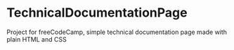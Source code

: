 # TechnicalDocumentationPage
 Project for freeCodeCamp, simple technical documentation page made with plain HTML and CSS
